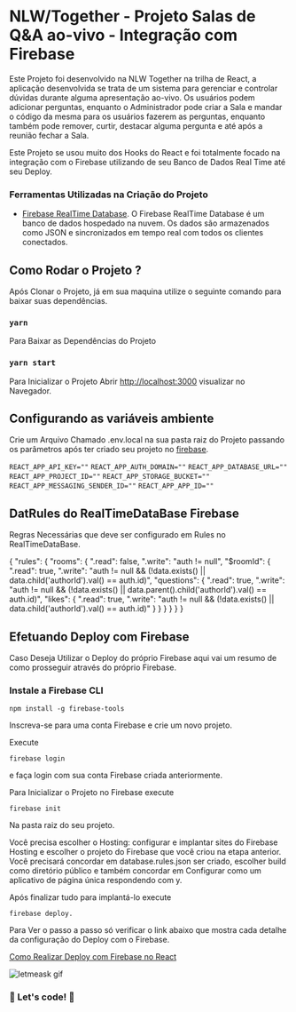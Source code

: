 # NLW/Together - Projeto Salas de Q&A ao-vivo - Integração com Firebase

Este Projeto foi desenvolvido na NLW Together na trilha de React, a aplicação desenvolvida se trata de um sistema para gerenciar e controlar dúvidas durante alguma apresentação ao-vivo.
Os usuários podem adicionar perguntas, enquanto o Administrador pode criar a Sala e mandar o código da mesma para os usuários fazerem as perguntas, enquanto também pode remover, curtir, destacar alguma pergunta e até após a reunião fechar a Sala.

Este Projeto se usou muito dos Hooks do React e foi totalmente focado na integração com o Firebase utilizando de seu Banco de Dados Real Time até seu Deploy.

### Ferramentas Utilizadas na Criação do Projeto

-   [Firebase RealTime Database](https://firebase.google.com/docs/database).
    O Firebase RealTime Database é um banco de dados hospedado na nuvem. Os dados são armazenados como JSON e sincronizados em tempo real com todos os clientes conectados.

## Como Rodar o Projeto ?

Após Clonar o Projeto, já em sua maquina utilize o seguinte comando para baixar suas dependências.

### `yarn`

Para Baixar as Dependências do Projeto

### `yarn start`

Para Inicializar o Projeto
Abrir [http://localhost:3000](http://localhost:3000) visualizar no Navegador.

## Configurando as variáveis ambiente

Crie um Arquivo Chamado .env.local na sua pasta raiz do Projeto passando os parâmetros após ter criado seu projeto no [firebase](https://console.firebase.google.com/).

`REACT_APP_API_KEY=""`
`REACT_APP_AUTH_DOMAIN=""`
`REACT_APP_DATABASE_URL=""`
`REACT_APP_PROJECT_ID=""`
`REACT_APP_STORAGE_BUCKET=""`
`REACT_APP_MESSAGING_SENDER_ID=""`
`REACT_APP_APP_ID=""`

## DatRules do RealTimeDataBase Firebase

Regras Necessárias que deve ser configurado em Rules no RealTimeDataBase.

{
"rules": {
"rooms": {
".read": false,
".write": "auth != null",
"$roomId": {
".read": true,
".write": "auth != null && (!data.exists() || data.child('authorId').val() == auth.id)",
"questions": {
".read": true,
".write": "auth != null && (!data.exists() || data.parent().child('authorId').val() == auth.id)",
"likes": {
".read": true,
".write": "auth != null && (!data.exists() || data.child('authorId').val() == auth.id)"
}
}
}
}
}
}

## Efetuando Deploy com Firebase

Caso Deseja Utilizar o Deploy do próprio Firebase aqui vai um resumo de como prosseguir através do próprio Firebase.

### Instale a Firebase CLI

`npm install -g firebase-tools`

Inscreva-se para uma conta Firebase e crie um novo projeto.

Execute

`firebase login`

e faça login com sua conta Firebase criada anteriormente.

Para Inicializar o Projeto no Firebase execute

`firebase init`

Na pasta raiz do seu projeto.

Você precisa escolher o Hosting: configurar e implantar sites do Firebase Hosting e escolher o projeto do Firebase que você criou na etapa anterior. Você precisará concordar em database.rules.json ser criado, escolher build como diretório público e também concordar em Configurar como um aplicativo de página única respondendo com y.

Após finalizar tudo para implantá-lo execute

`firebase deploy.`

Para Ver o passo a passo só verificar o link abaixo que mostra cada detalhe da configuração do Deploy com o Firebase.

[Como Realizar Deploy com Firebase no React](https://create-react-app.dev/docs/deployment/#firebase)

![letmeask gif](https://user-images.githubusercontent.com/60220406/125380385-8147c380-e368-11eb-8141-0fccad7737bf.gif)

### 🚀 Let's code! 🚀
